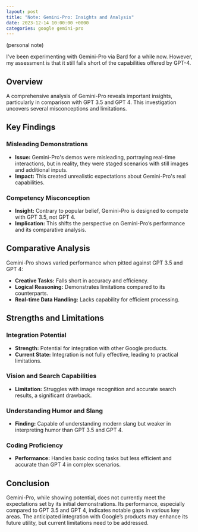 ```yaml
---
layout: post
title: "Note: Gemini-Pro: Insights and Analysis"
date: 2023-12-14 10:00:00 +0000
categories: google gemini-pro
---
```


(personal note)

I've been experimenting with Gemini-Pro via Bard for a while now. However, my assessment is that it still falls short of the capabilities offered by GPT-4.


## Overview
A comprehensive analysis of Gemini-Pro reveals important insights, particularly in comparison with GPT 3.5 and GPT 4. This investigation uncovers several misconceptions and limitations.

## Key Findings

### Misleading Demonstrations
- **Issue:** Gemini-Pro's demos were misleading, portraying real-time interactions, but in reality, they were staged scenarios with still images and additional inputs.
- **Impact:** This created unrealistic expectations about Gemini-Pro's real capabilities.

### Competency Misconception
- **Insight:** Contrary to popular belief, Gemini-Pro is designed to compete with GPT 3.5, not GPT 4.
- **Implication:** This shifts the perspective on Gemini-Pro’s performance and its comparative analysis.

## Comparative Analysis
Gemini-Pro shows varied performance when pitted against GPT 3.5 and GPT 4:

- **Creative Tasks:** Falls short in accuracy and efficiency.
- **Logical Reasoning:** Demonstrates limitations compared to its counterparts.
- **Real-time Data Handling:** Lacks capability for efficient processing.

## Strengths and Limitations

### Integration Potential
- **Strength:** Potential for integration with other Google products.
- **Current State:** Integration is not fully effective, leading to practical limitations.

### Vision and Search Capabilities
- **Limitation:** Struggles with image recognition and accurate search results, a significant drawback.

### Understanding Humor and Slang
- **Finding:** Capable of understanding modern slang but weaker in interpreting humor than GPT 3.5 and GPT 4.

### Coding Proficiency
- **Performance:** Handles basic coding tasks but less efficient and accurate than GPT 4 in complex scenarios.

## Conclusion
Gemini-Pro, while showing potential, does not currently meet the expectations set by its initial demonstrations. Its performance, especially compared to GPT 3.5 and GPT 4, indicates notable gaps in various key areas. The anticipated integration with Google’s products may enhance its future utility, but current limitations need to be addressed.


